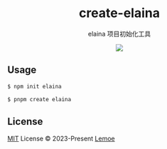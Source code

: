 <h1 align="center">
create-elaina
</h1>

<p align="center">
elaina 项目初始化工具
<p>

<p align="center">
  <a href="https://www.npmjs.com/package/create-elaina"><img src="https://img.shields.io/npm/v/create-elaina?style=flat-square"></a>
<p>
  
## Usage

```bash
$ npm init elaina
```

```bash
$ pnpm create elaina
```

## License

[MIT](./LICENSE) License © 2023-Present [Lemoe](https://github.com/lemoe2021)
